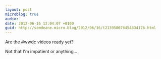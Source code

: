 ```yaml
---
layout: post
microblog: true
audio: 
date: 2012-06-16 12:04:07 +0100
guid: http://samdeane.micro.blog/2012/06/16/t213950076454834176.html
---
```

Are the #wwdc videos ready yet?

Not that I'm impatient or anything...
